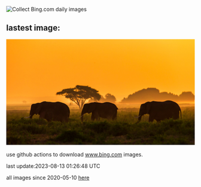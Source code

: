 ![Collect Bing.com daily images](https://github.com/counter2015/bing-daily-images/workflows/Collect%20Bing.com%20daily%20images/badge.svg)
## lastest image:
![](images/ThreeElephants.jpg)

use github actions to download www.bing.com images.

last update:2023-08-13 01:26:48 UTC

all images since 2020-05-10 [here](https://github.com/counter2015/bing-daily-images/tree/master/images) 
